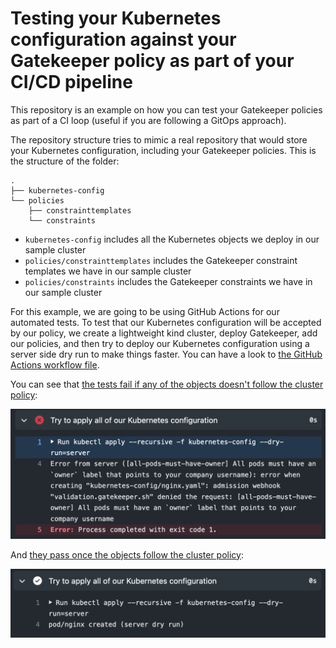 # Testing your Kubernetes configuration against your Gatekeeper policy as part of your CI/CD pipeline

This repository is an example on how you can test your Gatekeeper policies as part of a CI loop (useful if you are following a GitOps approach).

The repository structure tries to mimic a real repository that would store your Kubernetes configuration, including your Gatekeeper policies. This is the structure of the folder:

```
.
├── kubernetes-config
└── policies
    ├── constrainttemplates
    └── constraints
```

* `kubernetes-config` includes all the Kubernetes objects we deploy in our sample cluster
* `policies/constrainttemplates` includes the Gatekeeper constraint templates we have in our sample cluster
* `policies/constraints` includes the Gatekeeper constraints we have in our sample cluster

For this example, we are going to be using GitHub Actions for our automated tests. To test that our Kubernetes configuration will be accepted by our policy, we create a lightweight kind cluster, deploy Gatekeeper, add our policies, and then try to deploy our Kubernetes configuration using a server side dry run to make things faster. You can have a look to [the GitHub Actions workflow file](https://github.com/arapulido/gatekeeper_testing/blob/main/.github/workflows/test-policies.yaml).

You can see that [the tests fail if any of the objects doesn't follow the cluster policy](https://github.com/arapulido/gatekeeper_testing/runs/3202208785?check_suite_focus=true#step:11:1):

![Screenshot of tests failing](https://github.com/arapulido/gatekeeper_testing/blob/main/img/test-fail.png)

And [they pass once the objects follow the cluster policy](https://github.com/arapulido/gatekeeper_testing/runs/3202940754?check_suite_focus=true#step:11:1):

![Screenshot of tests failing](https://github.com/arapulido/gatekeeper_testing/blob/main/img/test-pass.png)
